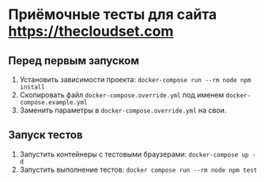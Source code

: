 # Приёмочные тесты для сайта https://thecloudset.com

## Перед первым запуском
1. Установить зависимости проекта: `docker-compose run --rm node npm install`
1. Скопировать файл `docker-compose.override.yml` под именем `docker-compose.example.yml`
1. Заменить параметры в `docker-compose.override.yml` на свои.

## Запуск тестов
1. Запустить контейнеры с тестовыми браузерами: `docker-compose up -d`
1. Запустить выполнение тестов: `docker compose run --rm node npm test`
